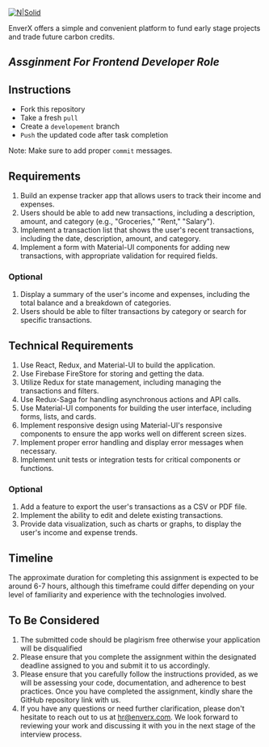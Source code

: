 [![N|Solid](https://iili.io/Hi9giog.png)](https://www.enverx.com/)

EnverX offers a simple and convenient platform to fund early stage projects
and trade future carbon credits.

## _Assginment For Frontend Developer Role_

## Instructions
- Fork this repository
- Take a fresh `pull`
- Create a `developement` branch
- `Push` the updated code after task completion

Note: Make sure to add proper `commit` messages.

## Requirements
1. Build an expense tracker app that allows users to track their income and expenses.
2. Users should be able to add new transactions, including a description, amount, and category (e.g., "Groceries," "Rent," "Salary").
3. Implement a transaction list that shows the user's recent transactions, including the date, description, amount, and category.
4. Implement a form with Material-UI components for adding new transactions, with appropriate validation for required fields.

### Optional
1. Display a summary of the user's income and expenses, including the total balance and a breakdown of categories.
2. Users should be able to filter transactions by category or search for specific transactions.

## Technical Requirements
1. Use React, Redux, and Material-UI to build the application.
2. Use Firebase FireStore for storing and getting the data.
3. Utilize Redux for state management, including managing the transactions and filters.
4. Use Redux-Saga for handling asynchronous actions and API calls.
5. Use Material-UI components for building the user interface, including forms, lists, and cards.
6. Implement responsive design using Material-UI's responsive components to ensure the app works well on different screen sizes.
7. Implement proper error handling and display error messages when necessary.
8. Implement unit tests or integration tests for critical components or functions.

### Optional
1. Add a feature to export the user's transactions as a CSV or PDF file.
2. Implement the ability to edit and delete existing transactions.
3. Provide data visualization, such as charts or graphs, to display the user's income and expense trends.

## Timeline
The approximate duration for completing this assignment is expected to be around 6-7 hours, although this timeframe could differ depending on your level of familiarity and experience with the technologies involved.

## To Be Considered
1. The submitted code should be plagirism free otherwise your application will be disqualified
2. Please ensure that you complete the assignment within the designated deadline assigned to you and submit it to us accordingly.
3. Please ensure that you carefully follow the instructions provided, as we will be assessing your code, documentation, and adherence to best practices. Once you have completed the assignment, kindly share the GitHub repository link with us.
4. If you have any questions or need further clarification, please don't hesitate to reach out to us at hr@enverx.com. We look forward to reviewing your work and discussing it with you in the next stage of the interview process.

